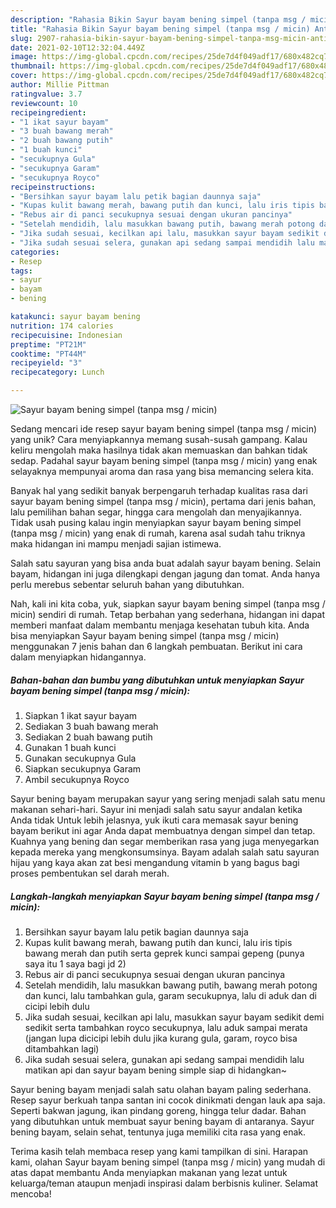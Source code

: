 ```yaml
---
description: "Rahasia Bikin Sayur bayam bening simpel (tanpa msg / micin) Anti Gagal"
title: "Rahasia Bikin Sayur bayam bening simpel (tanpa msg / micin) Anti Gagal"
slug: 2907-rahasia-bikin-sayur-bayam-bening-simpel-tanpa-msg-micin-anti-gagal
date: 2021-02-10T12:32:04.449Z
image: https://img-global.cpcdn.com/recipes/25de7d4f049adf17/680x482cq70/sayur-bayam-bening-simpel-tanpa-msg-micin-foto-resep-utama.jpg
thumbnail: https://img-global.cpcdn.com/recipes/25de7d4f049adf17/680x482cq70/sayur-bayam-bening-simpel-tanpa-msg-micin-foto-resep-utama.jpg
cover: https://img-global.cpcdn.com/recipes/25de7d4f049adf17/680x482cq70/sayur-bayam-bening-simpel-tanpa-msg-micin-foto-resep-utama.jpg
author: Millie Pittman
ratingvalue: 3.7
reviewcount: 10
recipeingredient:
- "1 ikat sayur bayam"
- "3 buah bawang merah"
- "2 buah bawang putih"
- "1 buah kunci"
- "secukupnya Gula"
- "secukupnya Garam"
- "secukupnya Royco"
recipeinstructions:
- "Bersihkan sayur bayam lalu petik bagian daunnya saja"
- "Kupas kulit bawang merah, bawang putih dan kunci, lalu iris tipis bawang merah dan putih serta geprek kunci sampai gepeng (punya saya itu 1 saya bagi jd 2)"
- "Rebus air di panci secukupnya sesuai dengan ukuran pancinya"
- "Setelah mendidih, lalu masukkan bawang putih, bawang merah potong dan kunci, lalu tambahkan gula, garam secukupnya, lalu di aduk dan di cicipi lebih dulu"
- "Jika sudah sesuai, kecilkan api lalu, masukkan sayur bayam sedikit demi sedikit serta tambahkan royco secukupnya, lalu aduk sampai merata (jangan lupa dicicipi lebih dulu jika kurang gula, garam, royco bisa ditambahkan lagi)"
- "Jika sudah sesuai selera, gunakan api sedang sampai mendidih lalu matikan api dan sayur bayam bening simple siap di hidangkan~"
categories:
- Resep
tags:
- sayur
- bayam
- bening

katakunci: sayur bayam bening 
nutrition: 174 calories
recipecuisine: Indonesian
preptime: "PT21M"
cooktime: "PT44M"
recipeyield: "3"
recipecategory: Lunch

---
```



![Sayur bayam bening simpel (tanpa msg / micin)](https://img-global.cpcdn.com/recipes/25de7d4f049adf17/680x482cq70/sayur-bayam-bening-simpel-tanpa-msg-micin-foto-resep-utama.jpg)

Sedang mencari ide resep sayur bayam bening simpel (tanpa msg / micin) yang unik? Cara menyiapkannya memang susah-susah gampang. Kalau keliru mengolah maka hasilnya tidak akan memuaskan dan bahkan tidak sedap. Padahal sayur bayam bening simpel (tanpa msg / micin) yang enak selayaknya mempunyai aroma dan rasa yang bisa memancing selera kita.

Banyak hal yang sedikit banyak berpengaruh terhadap kualitas rasa dari sayur bayam bening simpel (tanpa msg / micin), pertama dari jenis bahan, lalu pemilihan bahan segar, hingga cara mengolah dan menyajikannya. Tidak usah pusing kalau ingin menyiapkan sayur bayam bening simpel (tanpa msg / micin) yang enak di rumah, karena asal sudah tahu triknya maka hidangan ini mampu menjadi sajian istimewa.

Salah satu sayuran yang bisa anda buat adalah sayur bayam bening. Selain bayam, hidangan ini juga dilengkapi dengan jagung dan tomat. Anda hanya perlu merebus sebentar seluruh bahan yang dibutuhkan.


Nah, kali ini kita coba, yuk, siapkan sayur bayam bening simpel (tanpa msg / micin) sendiri di rumah. Tetap berbahan yang sederhana, hidangan ini dapat memberi manfaat dalam membantu menjaga kesehatan tubuh kita. Anda bisa menyiapkan Sayur bayam bening simpel (tanpa msg / micin) menggunakan 7 jenis bahan dan 6 langkah pembuatan. Berikut ini cara dalam menyiapkan hidangannya.

<!--inarticleads1-->

##### Bahan-bahan dan bumbu yang dibutuhkan untuk menyiapkan Sayur bayam bening simpel (tanpa msg / micin):

1. Siapkan 1 ikat sayur bayam
1. Sediakan 3 buah bawang merah
1. Sediakan 2 buah bawang putih
1. Gunakan 1 buah kunci
1. Gunakan secukupnya Gula
1. Siapkan secukupnya Garam
1. Ambil secukupnya Royco


Sayur bening bayam merupakan sayur yang sering menjadi salah satu menu makanan sehari-hari. Sayur ini menjadi salah satu sayur andalan ketika Anda tidak Untuk lebih jelasnya, yuk ikuti cara memasak sayur bening bayam berikut ini agar Anda dapat membuatnya dengan simpel dan tetap. Kuahnya yang bening dan segar memberikan rasa yang juga menyegarkan kepada mereka yang mengkonsumsinya. Bayam adalah salah satu sayuran hijau yang kaya akan zat besi mengandung vitamin b yang bagus bagi proses pembentukan sel darah merah. 

<!--inarticleads2-->

##### Langkah-langkah menyiapkan Sayur bayam bening simpel (tanpa msg / micin):

1. Bersihkan sayur bayam lalu petik bagian daunnya saja
1. Kupas kulit bawang merah, bawang putih dan kunci, lalu iris tipis bawang merah dan putih serta geprek kunci sampai gepeng (punya saya itu 1 saya bagi jd 2)
1. Rebus air di panci secukupnya sesuai dengan ukuran pancinya
1. Setelah mendidih, lalu masukkan bawang putih, bawang merah potong dan kunci, lalu tambahkan gula, garam secukupnya, lalu di aduk dan di cicipi lebih dulu
1. Jika sudah sesuai, kecilkan api lalu, masukkan sayur bayam sedikit demi sedikit serta tambahkan royco secukupnya, lalu aduk sampai merata (jangan lupa dicicipi lebih dulu jika kurang gula, garam, royco bisa ditambahkan lagi)
1. Jika sudah sesuai selera, gunakan api sedang sampai mendidih lalu matikan api dan sayur bayam bening simple siap di hidangkan~


Sayur bening bayam menjadi salah satu olahan bayam paling sederhana. Resep sayur berkuah tanpa santan ini cocok dinikmati dengan lauk apa saja. Seperti bakwan jagung, ikan pindang goreng, hingga telur dadar. Bahan yang dibutuhkan untuk membuat sayur bening bayam di antaranya. Sayur bening bayam, selain sehat, tentunya juga memiliki cita rasa yang enak. 

Terima kasih telah membaca resep yang kami tampilkan di sini. Harapan kami, olahan Sayur bayam bening simpel (tanpa msg / micin) yang mudah di atas dapat membantu Anda menyiapkan makanan yang lezat untuk keluarga/teman ataupun menjadi inspirasi dalam berbisnis kuliner. Selamat mencoba!
